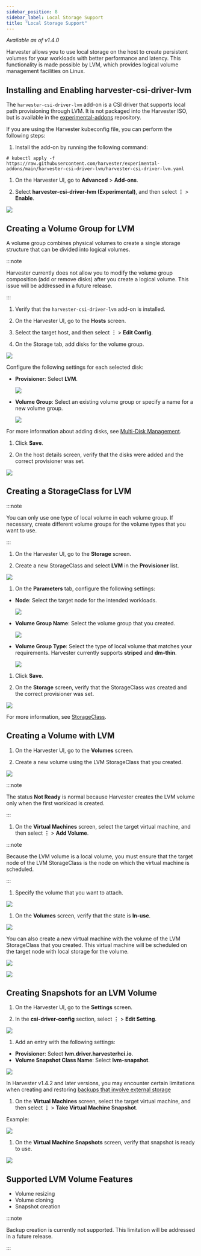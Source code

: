 ```yaml
---
sidebar_position: 8
sidebar_label: Local Storage Support
title: "Local Storage Support"
---
```


<head>
  <link rel="canonical" href="https://docs.harvesterhci.io/v1.6/advanced/addons/lvm-local-storage"/>
</head>

_Available as of v1.4.0_

Harvester allows you to use local storage on the host to create persistent volumes for your workloads with better performance and latency. This functionality is made possible by LVM, which provides logical volume management facilities on Linux.

## Installing and Enabling harvester-csi-driver-lvm

The `harvester-csi-driver-lvm` add-on is a CSI driver that supports local path provisioning through LVM. It is not packaged into the Harvester ISO, but is available in the [experimental-addons](https://github.com/harvester/experimental-addons) repository.

If you are using the Harvester kubeconfig file, you can perform the following steps:

1. Install the add-on by running the following command:

```
# kubectl apply -f https://raw.githubusercontent.com/harvester/experimental-addons/main/harvester-csi-driver-lvm/harvester-csi-driver-lvm.yaml
```

1. On the Harvester UI, go to **Advanced** > **Add-ons**.

1. Select **harvester-csi-driver-lvm (Experimental)**, and then select **⋮** > **Enable**.

  ![](/img/v1.4/csi-driver-lvm/enable-lvm-addon.png)

## Creating a Volume Group for LVM

A volume group combines physical volumes to create a single storage structure that can be divided into logical volumes.

:::note

Harvester currently does not allow you to modify the volume group composition (add or remove disks) after you create a logical volume. This issue will be addressed in a future release.

:::

1. Verify that the `harvester-csi-driver-lvm` add-on is installed.

1. On the Harvester UI, go to the **Hosts** screen.

1. Select the target host, and then select **⋮** > **Edit Config**.

1. On the Storage tab, add disks for the volume group.

  ![](/img/v1.4/csi-driver-lvm/add-disk-to-vg-01.png)

  Configure the following settings for each selected disk:

  - **Provisioner**: Select **LVM**.

    ![](/img/v1.4/csi-driver-lvm/add-disk-to-vg-02.png)

  - **Volume Group**: Select an existing volume group or specify a name for a new volume group.

    ![](/img/v1.4/csi-driver-lvm/add-disk-to-vg-03.png)

  For more information about adding disks, see [Multi-Disk Management](../../host/#multi-disk-management).

1. Click **Save**.

1. On the host details screen, verify that the disks were added and the correct provisioner was set.

  ![](/img/v1.4/csi-driver-lvm/add-disk-to-vg-04.png)

## Creating a StorageClass for LVM

:::note

You can only use one type of local volume in each volume group. If necessary, create different volume groups for the volume types that you want to use.

:::

1. On the Harvester UI, go to the **Storage** screen.

1. Create a new StorageClass and select **LVM** in the **Provisioner** list.

  ![](/img/v1.4/csi-driver-lvm/create-lvm-sc-01.png)

1. On the **Parameters** tab, configure the following settings:

  - **Node**: Select the target node for the intended workloads. 
  
    ![](/img/v1.4/csi-driver-lvm/create-lvm-sc-02.png)

  - **Volume Group Name**: Select the volume group that you created.

    ![](/img/v1.4/csi-driver-lvm/create-lvm-sc-03.png)

  - **Volume Group Type**: Select the type of local volume that matches your requirements. Harvester currently supports **striped** and **dm-thin**.

    ![](/img/v1.4/csi-driver-lvm/create-lvm-sc-04.png)

1. Click **Save**.

1. On the **Storage** screen, verify that the StorageClass was created and the correct provisioner was set.

  ![](/img/v1.4/csi-driver-lvm/create-lvm-sc-05.png)

For more information, see [StorageClass](../storageclass.md).

## Creating a Volume with LVM

1. On the Harvester UI, go to the **Volumes** screen.

1. Create a new volume using the LVM StorageClass that you created.

  ![](/img/v1.4/csi-driver-lvm/create-lvm-volume-01.png)

  :::note

  The status **Not Ready** is normal because Harvester creates the LVM volume only when the first workload is created.

  :::

1. On the **Virtual Machines** screen, select the target virtual machine, and then select **⋮** > **Add Volume**.

  :::note

  Because the LVM volume is a local volume, you must ensure that the target node of the LVM StorageClass is the node on which the virtual machine is scheduled.

  :::

1. Specify the volume that you want to attach.

  ![](/img/v1.4/csi-driver-lvm/attach-lvm-volume-01.png)

1. On the **Volumes** screen, verify that the state is **In-use**.

  ![](/img/v1.4/csi-driver-lvm/attach-lvm-volume-02.png)

You can also create a new virtual machine with the volume of the LVM StorageClass that you created. This virtual machine will be scheduled on the target node with local storage for the volume.

![](/img/v1.4/csi-driver-lvm/create-vm-with-lvm-volume-01.png)

![](/img/v1.4/csi-driver-lvm/create-vm-with-lvm-volume-02.png)

## Creating Snapshots for an LVM Volume

1. On the Harvester UI, go to the **Settings** screen.

1. In the **csi-driver-config** section, select **⋮** > **Edit Setting**.

  ![](/img/v1.4/csi-driver-lvm/update-csi-driver-config-01.png)

1. Add an entry with the following settings:

  - **Provisioner**: Select **lvm.driver.harvesterhci.io**.
  - **Volume Snapshot Class Name**: Select **lvm-snapshot**.

  ![](/img/v1.2/advanced/csi-driver-config-external.png)

In Harvester v1.4.2 and later versions, you may encounter certain limitations when creating and restoring [backups that involve external storage](./../csidriver.md#vm-backup-compatibility)

1. On the **Virtual Machines** screen, select the target virtual machine, and then select **⋮** > **Take Virtual Machine Snapshot**.

  Example:

  ![](/img/v1.4/csi-driver-lvm/vm-take-snapshot-with-lvm-01.png)

1. On the **Virtual Machine Snapshots** screen, verify that snapshot is ready to use.

  ![](/img/v1.4/csi-driver-lvm/vm-take-snapshot-with-lvm-02.png)

## Supported LVM Volume Features

- Volume resizing
- Volume cloning
- Snapshot creation

:::note

Backup creation is currently not supported. This limitation will be addressed in a future release.

:::